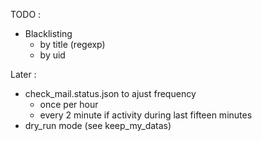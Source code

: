 TODO :
* Blacklisting
    * by title (regexp)
    * by uid

Later :
* check_mail.status.json to ajust frequency 
  * once per hour
  * every 2 minute if activity during last fifteen minutes
* dry_run mode (see keep_my_datas)
